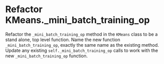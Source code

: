 # Refactor KMeans._mini_batch_training_op

Refactor the `_mini_batch_training_op` method in the `KMeans` class to be a stand alone, top level function.
Name the new function `_mini_batch_training_op`, exactly the same name as the existing method.
Update any existing `self._mini_batch_training_op` calls to work with the new `_mini_batch_training_op` function.
